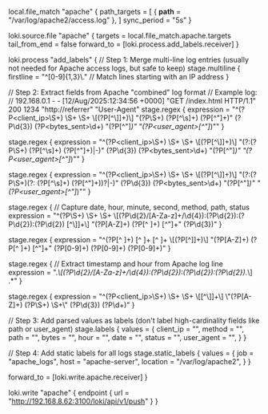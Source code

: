 local.file_match "apache" {
  path_targets = [
    { __path__ = "/var/log/apache2/access.log" },
  ]
  sync_period = "5s"
}

loki.source.file "apache" {
  targets       = local.file_match.apache.targets
  tail_from_end = false
  forward_to    = [loki.process.add_labels.receiver]
}

loki.process "add_labels" {
// Step 1: Merge multi-line log entries (usually not needed for Apache access logs, but safe to keep)
  stage.multiline {
    firstline = "^[0-9]{1,3}\\."  // Match lines starting with an IP address
  }

  // Step 2: Extract fields from Apache "combined" log format
  //  Example log:
  // 192.168.0.1 - - [12/Aug/2025:12:34:56 +0000] "GET /index.html HTTP/1.1" 200 1234 "http://referrer" "User-Agent"
  stage.regex {
    expression = "^(?P<client_ip>\\S+) \\S+ \\S+ \\[(?P<time>[^\\]]+)\\] \"(?P<method>\\S+) (?P<path>[^\\s]+) (?P<protocol>[^\"]+)\" (?P<status>\\d{3}) (?P<bytes_sent>\\d+) \"(?P<referrer>[^\"]*)\" \"(?P<user_agent>[^\"]*)\""
  }



stage.regex {
  expression = "^(?P<client_ip>\\S+) \\S+ \\S+ \\[(?P<time>[^\\]]+)\\] \"(?:(?P<method>\\S+) (?P<path>[^\\s]+) (?P<protocol>[^\"]+)|-)\" (?P<status>\\d{3}) (?P<bytes_sent>\\d+) \"(?P<referrer>[^\"]*)\" \"(?P<user_agent>[^\"]*)\""
}


stage.regex {
  expression = "^(?P<client_ip>\\S+) \\S+ \\S+ \\[(?P<time>[^\\]]+)\\] \"(?:(?P<method>\\S+)(?: (?P<path>[^\\s]+) (?P<protocol>[^\"]+))?|-)\" (?P<status>\\d{3}) (?P<bytes_sent>\\d+) \"(?P<referrer>[^\"]*)\" \"(?P<user_agent>[^\"]*)\""
}



  stage.regex {
    // Capture date, hour, minute, second, method, path, status
    expression = "^(?P<ip>\\S+) \\S+ \\S+ \\[(?P<date>\\d{2}/[A-Za-z]+/\\d{4}):(?P<hour>\\d{2}):(?P<minute>\\d{2}):(?P<second>\\d{2}) [^\\]]+\\] \"(?P<method>[A-Z]+) (?P<path>[^ ]+) [^\"]+\" (?P<status>\\d{3})"
  }


stage.regex {
    expression = "^(?P<ip>[^ ]+) [^ ]+ [^ ]+ \\[(?P<time>[^]]+)\\] \"(?P<method>[A-Z]+) (?P<path>[^ ]+) [^\"]+\" (?P<status>[0-9]+) (?P<size>[0-9]+) (?P<duration>[0-9]+)"
  }


   stage.regex {
    // Extract timestamp and hour from Apache log line
    expression = ".*\\[(?P<date>\\d{2}/[A-Za-z]+/\\d{4}):(?P<hour>\\d{2}):(?P<minute>\\d{2}):(?P<second>\\d{2}).*\\] .*"
  }

stage.regex {
    expression = "^(?P<client_ip>\\S+) \\S+ \\S+ \\[[^\\]]+\\] \\\"(?P<method>[A-Z]+) (?P<path>\\S+) \\S+\\\" (?P<status>\\d{3}) (?P<bytes>\\d+)"
  }

  // Step 3: Add parsed values as labels (don't label high-cardinality fields like path or user_agent)
  stage.labels {
    values = {
      client_ip = "",
      method    = "",
      path      = "",
      bytes     = "",
      hour      = "",
      date      = "",
      status    = "",
    user_agent  = "",
    }
  }

 //  Step 4: Add static labels for all logs
  stage.static_labels {
    values = {
      job      = "apache_logs",
      host     = "apache-server",
      location = "/var/log/apache2",
    }
  }

  forward_to = [loki.write.apache.receiver]
}

loki.write "apache" {
  endpoint {
    url = "http://192.168.8.62:3100/loki/api/v1/push"
  }
}

